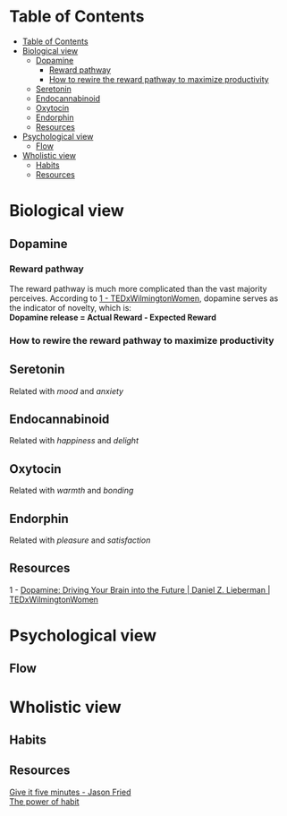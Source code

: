 # Table of Contents
- [Table of Contents](#table-of-contents)
- [Biological view](#biological-view)
  - [Dopamine](#dopamine)
    - [Reward pathway](#reward-pathway)
    - [How to rewire the reward pathway to maximize productivity](#how-to-rewire-the-reward-pathway-to-maximize-productivity)
  - [Seretonin](#seretonin)
  - [Endocannabinoid](#endocannabinoid)
  - [Oxytocin](#oxytocin)
  - [Endorphin](#endorphin)
  - [Resources](#resources)
- [Psychological view](#psychological-view)
  - [Flow](#flow)
- [Wholistic view](#wholistic-view)
  - [Habits](#habits)
  - [Resources](#resources-1)
# Biological view
## Dopamine
### Reward pathway
The reward pathway is much more complicated than the vast majority perceives.
According to [1 - TEDxWilmingtonWomen](#resources), dopamine serves as the indicator of novelty, which is:  
**Dopamine release = Actual Reward - Expected Reward**



### How to rewire the reward pathway to maximize productivity

## Seretonin
Related with *mood* and *anxiety*

## Endocannabinoid
Related with *happiness* and *delight*

## Oxytocin
Related with *warmth* and *bonding*

## Endorphin
Related with *pleasure* and *satisfaction*

## Resources
1 - [Dopamine: Driving Your Brain into the Future | Daniel Z. Lieberman | TEDxWilmingtonWomen](https://www.youtube.com/watch?v=sj6R1Tcjsl8)

# Psychological view
## Flow

# Wholistic view
## Habits 


## Resources
[Give it five minutes - Jason Fried](https://signalvnoise.com/posts/3124-give-it-five-minutes?ck_subscriber_id=849508356)  
[The power of habit](https://www.amazon.com/Power-Habit-What-Life-Business/dp/081298160X)